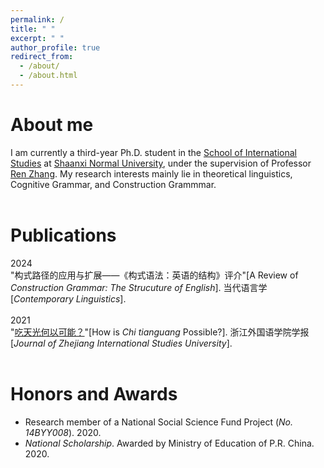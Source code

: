 ```yaml
---
permalink: /
title: " "
excerpt: " "
author_profile: true
redirect_from: 
  - /about/
  - /about.html
---
```

# About me
I am currently a third-year Ph.D. student in the [School of International Studies](http://www.wyxy.snnu.edu.cn/) at [Shaanxi Normal University](https://www.snnu.edu.cn/), under the supervision of Professor [Ren Zhang](http://www.wyxy.snnu.edu.cn/info/1179/6333.htm). My research interests mainly lie in theoretical linguistics, Cognitive Grammar, and Construction Grammmar. <br><br>


# Publications
2024<br>
"构式路径的应用与扩展——《构式语法：英语的结构》评介"[A Review of *Construction Grammar: The Strucuture of English*]. 当代语言学[*Contemporary Linguistics*]. <br><br>
2021<br>
"[吃天光何以可能？](https://kns.cnki.net/kcms/detail/detail.aspx?FileName=ZJJX202101013&DbName=CJFQ2021)"[How is *Chi tianguang* Possible?]. 浙江外国语学院学报[*Journal of Zhejiang International Studies University*]. <br><br>


# Honors and Awards
*  Research member of a National Social Science Fund Project (*No. 14BYY008*). 2020.
*  *National Scholarship*.  Awarded by Ministry of Education of P.R. China. 2020.

<!---Activity and Service--->
<!---Experience--->
